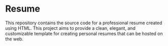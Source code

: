 # Resume
This repository contains the source code for a professional resume created using HTML. This project aims to provide a clean, elegant, and customizable template for creating personal resumes that can be hosted on the web.
